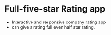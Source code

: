# Full-five-star Rating app

- Interactive and responsive company rating app
- can give a rating full even half star rating.